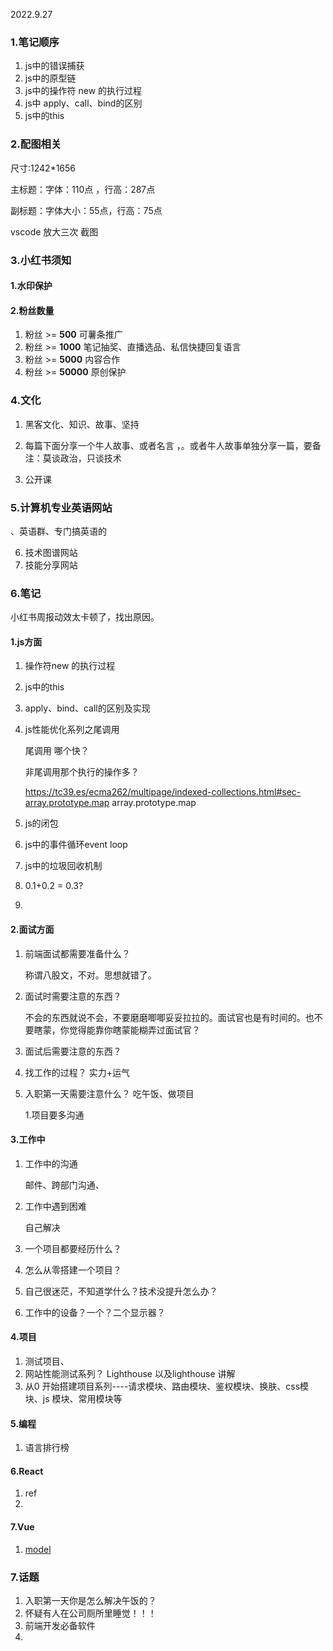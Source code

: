 2022.9.27

### 1.笔记顺序

1. js中的错误捕获
2. js中的原型链
3. js中的操作符 new 的执行过程
4. js中 apply、call、bind的区别
5. js中的this



### 2.配图相关

尺寸:1242*1656

主标题：字体：110点 ，行高：287点

副标题：字体大小：55点，行高：75点

vscode 放大三次 截图



### 3.小红书须知

#### 1.水印保护

#### 2.粉丝数量

1. 粉丝 >= **500**       可薯条推广
2. 粉丝 >= **1000**     笔记抽奖、直播选品、私信快捷回复语言
3. 粉丝 >= **5000**     内容合作
4. 粉丝 >= **50000**   原创保护





### 4.文化

1. 黑客文化、知识、故事、坚持
1. 每篇下面分享一个牛人故事、或者名言 ，。或者牛人故事单独分享一篇，要备注：莫谈政治，只谈技术

3. 公开课



### 5.计算机专业英语网站

、英语群、专门搞英语的

6. 技术图谱网站
7. 技能分享网站





### 6.笔记

小红书周报动效太卡顿了，找出原因。

#### 1.js方面

1. 操作符new 的执行过程

2. js中的this

3. apply、bind、call的区别及实现

4. js性能优化系列之尾调用

   尾调用 哪个快？

   非尾调用那个执行的操作多？

    https://tc39.es/ecma262/multipage/indexed-collections.html#sec-array.prototype.map array.prototype.map

   > 
   >
   > 

5. js的闭包

6. js中的事件循环event loop

7. js中的垃圾回收机制

8. 0.1+0.2 = 0.3?

9. 



#### 2.面试方面

1. 前端面试都需要准备什么？

   称谓八股文，不对。思想就错了。

2. 面试时需要注意的东西？

   不会的东西就说不会，不要磨磨唧唧妥妥拉拉的。面试官也是有时间的。也不要瞎蒙，你觉得能靠你瞎蒙能糊弄过面试官？

   

3. 面试后需要注意的东西？

4. 找工作的过程？ 实力+运气

5. 入职第一天需要注意什么？ 吃午饭、做项目

   1.项目要多沟通

#### 3.工作中

1. 工作中的沟通

   邮件、跨部门沟通、

2. 工作中遇到困难

   自己解决

3. 一个项目都要经历什么？
4. 怎么从零搭建一个项目？
5. 自己很迷茫，不知道学什么？技术没提升怎么办？
6. 工作中的设备？一个？二个显示器？

#### 4.项目

1. 测试项目、
2. 网站性能测试系列？ Lighthouse 以及lighthouse 讲解
3. 从0 开始搭建项目系列----请求模块、路由模块、鉴权模块、换肤、css模块、js 模块、常用模块等

#### 5.编程

1. 语言排行榜 

#### 6.React

1. ref
2. 

#### 7.Vue

1. [model](https://v2.cn.vuejs.org/v2/api/#model)

### 7.话题

1. 入职第一天你是怎么解决午饭的？
2. 怀疑有人在公司厕所里睡觉！！！
3. 前端开发必备软件
4. 



### 



